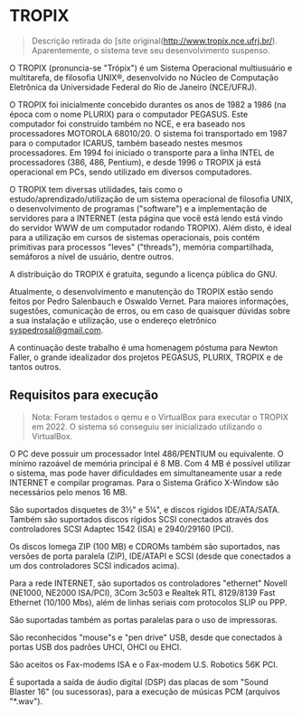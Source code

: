 # TROPIX

> Descrição retirada do [site original(http://www.tropix.nce.ufrj.br/). Aparentemente, o sistema teve seu desenvolvimento suspenso.

O TROPIX (pronuncia-se "Trópix") é um Sistema Operacional multiusuário e multitarefa, de filosofia UNIX®, desenvolvido no Núcleo de Computação Eletrônica da Universidade Federal do Rio de Janeiro (NCE/UFRJ).

O TROPIX foi inicialmente concebido durantes os anos de 1982 a 1986 (na época com o nome PLURIX) para o computador PEGASUS. Este computador foi construído também no NCE, e era baseado nos processadores MOTOROLA 68010/20. O sistema foi transportado em 1987 para o computador ICARUS, também baseado nestes mesmos processadores. Em 1994 foi iniciado o transporte para a linha INTEL de processadores (386, 486, Pentium), e desde 1996 o TROPIX já está operacional em PCs, sendo utilizado em diversos computadores.

O TROPIX tem diversas utilidades, tais como o estudo/aprendizado/utilização de um sistema operacional de filosofia UNIX, o desenvolvimento de programas ("software") e a implementação de servidores para a INTERNET (esta página que você está lendo está vindo do servidor WWW de um computador rodando TROPIX). Além disto, é ideal para a utilização em cursos de sistemas operacionais, pois contém primitivas para processos "leves" ("threads"), memória compartilhada, semáforos a nível de usuário, dentre outros.

A distribuição do TROPIX é gratuita, segundo a licença pública do GNU.

Atualmente, o desenvolvimento e manutenção do TROPIX estão sendo feitos por Pedro Salenbauch e Oswaldo Vernet. Para maiores informações, sugestões, comunicação de erros, ou em caso de quaisquer dúvidas sobre a sua instalação e utilização, use o endereço eletrônico syspedrosal@gmail.com.

A continuação deste trabalho é uma homenagem póstuma para Newton Faller, o grande idealizador dos projetos PEGASUS, PLURIX, TROPIX e de tantos outros.

## Requisitos para execução

> Nota: Foram testados o qemu e o VirtualBox para executar o TROPIX em 2022. O sistema só conseguiu ser inicializado utilizando o VirtualBox.

O PC deve possuir um processador Intel 486/PENTIUM ou equivalente. O mínimo razoável de memória principal é 8 MB. Com 4 MB é possível utilizar o sistema, mas pode haver dificuldades em simultaneamente usar a rede INTERNET e compilar programas. Para o Sistema Gráfico X-Window são necessários pelo menos 16 MB.

São suportados disquetes de 3½" e 5¼", e discos rígidos IDE/ATA/SATA. Também são suportados discos rígidos SCSI conectados através dos controladores SCSI Adaptec 1542 (ISA) e 2940/29160 (PCI).

Os discos Iomega ZIP (100 MB) e CDROMs também são suportados, nas versões de porta paralela (ZIP), IDE/ATAPI e SCSI (desde que conectados a um dos controladores SCSI indicados acima).

Para a rede INTERNET, são suportados os controladores "ethernet" Novell (NE1000, NE2000 ISA/PCI), 3Com 3c503 e Realtek RTL 8129/8139 Fast Ethernet (10/100 Mbs), além de linhas seriais com protocolos SLIP ou PPP.

São suportadas também as portas paralelas para o uso de impressoras.

São reconhecidos "mouse"s e "pen drive" USB, desde que conectados à portas USB dos padrões UHCI, OHCI ou EHCI.

São aceitos os Fax-modems ISA e o Fax-modem U.S. Robotics 56K PCI.

É suportada a saída de áudio digital (DSP) das placas de som "Sound Blaster 16" (ou sucessoras), para a execução de músicas PCM (arquivos "*.wav").

